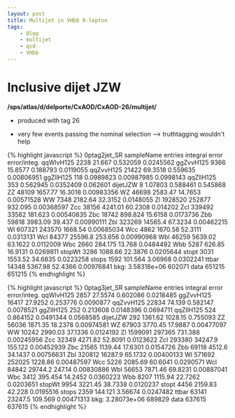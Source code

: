 ```yaml
---
layout: post
title: Multijet in VHbb 0-lepton
tags: 
    - 0lep
    - multijet
    - qcd
    - VHbb
---
```


# Inclusive dijet JZW

**/sps/atlas/d/delporte/CxAOD/CxAOD-26/multijet/**
- produced with tag 26

- very few events passing the nominal selection --> truthtagging wouldn't help

{% highlight javascript %}
0ptag2jet_SR
    sampleName       entries      integral         error  error/integ.
     qqWlvH125          2238        21.667      0.532059     0.0245562
     ggZvvH125          9366       15.8577      0.188793     0.0119055
     qqZvvH125         21422       69.3518      0.559635    0.00806951
     ggZllH125           118     0.0989823    0.00987985     0.0998143
     qqZllH125           353      0.562945     0.0352409      0.062601
      dijetJZW             8       1.07803      0.588461      0.545868
            ZZ         48109       1657.77       16.3018    0.00983356
            WZ         46698       2583.47       14.7653    0.00571528
            WW          7348       2182.64       32.3152     0.0148055
            Zl       1928520        252877       932.095    0.00368597
           Zcc         38156       4241.01       60.2308      0.014202
           Zcl        339492         33582       181.623    0.00540835
           Zbc         18742       898.824       15.6158     0.0173736
           Zbb         59818       3983.09        39.437    0.00990111
           Zbl        323269       14565.4       67.3234    0.00462215
            Wl        607321        243570       1668.54    0.00685034
           Wcc          4862       1670.58       52.3111     0.0313131
           Wcl         84377       25596.8       253.656    0.00990968
           Wbl         46259       5639.02       63.1622     0.0112009
           Wbc          2660       284.175        13.768     0.0484492
           Wbb          5287        626.85       16.9131     0.0269811
        stopWt          3286       1088.66       22.3876     0.0205644
         stopt          3031       1553.52       34.6835     0.0223258
         stops          1592       101.564       3.06968     0.0302241
         ttbar         14348       5367.98       52.4366    0.00976841
         bkg:    3.58318e+06        602071
          data        651215        651215
{% endhighlight %}

{% highlight javascript %}
  0ptag3jet_SR
    sampleName       entries      integral         error  error/integ.
     qqWlvH125          2857       27.5574      0.602086     0.0218485
     ggZvvH125         16417       27.9252      0.253776     0.0090877
     qqZvvH125         22834        74.139      0.582147     0.0078521
     ggZllH125           252      0.213608     0.0148396     0.0694711
     qqZllH125           524      0.864152     0.0491344     0.0568585
      dijetJZW           292       1361.62       1028.15      0.755093
            ZZ         56036       1871.35       18.2378    0.00974581
            WZ         67903       3770.45       17.9887    0.00477097
            WW         10242       2990.03       37.1336     0.0124192
            Zl       1599091        297365       731.388    0.00245956
           Zcc         32349       4271.82       52.8091     0.0123622
           Zcl        293380       34247.9       155.122    0.00452939
           Zbc         21565       1139.44       17.6301     0.0154726
           Zbb         69118        4512.6       34.1437    0.00756631
           Zbl        320812       16287.9       65.1732    0.00400133
            Wl        571692        252025       1228.86    0.00487597
           Wcc          5226       2085.69       60.6041     0.0290571
           Wcl         84842       29744.2        247.14    0.00830886
           Wbl         56653       7871.46       69.8231    0.00887041
           Wbc          3412       395.454       14.2452     0.0360223
           Wbb          8207       1115.94       22.7262     0.0203651
        stopWt          9954       3221.45       38.7338     0.0120237
         stopt          4456       2159.83        42.228     0.0195516
         stops          2359       144.121       3.56674     0.0247482
         ttbar         63141       23247.5       109.569    0.00471313
         bkg:    3.28073e+06        689829
          data        637615        637615
{% endhighlight %}
